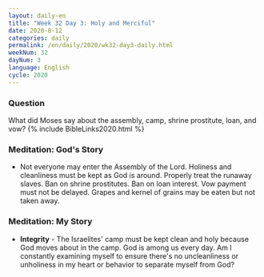 ```yaml
---
layout: daily-en
title: "Week 32 Day 3: Holy and Merciful"
date: 2020-8-12 
categories: daily
permalink: /en/daily/2020/wk32-day3-daily.html
weekNum: 32
dayNum: 3
language: English
cycle: 2020
---
```

### Question     
What did Moses say about the assembly, camp, shrine prostitute, loan, and vow?
{% include BibleLinks2020.html %} 

### Meditation: God's Story   
+ Not everyone may enter the Assembly of the Lord. Holiness and cleanliness must be kept as God is around. Properly treat the runaway slaves. Ban on shrine prostitutes. Ban on loan interest. Vow payment must not be delayed. Grapes and kernel of grains may be eaten but not taken away. 

### Meditation: My Story   
+ **Integrity** - The Israelites' camp must be kept clean and holy because God moves about in the camp. God is among us every day. Am I constantly examining myself to ensure there's no uncleanliness or unholiness in my heart or behavior to separate myself from God?  
